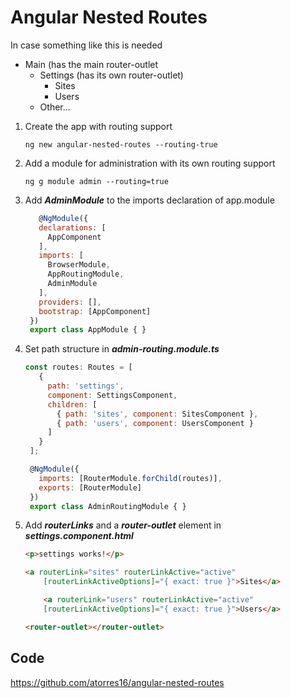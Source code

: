 # Angular Nested Routes
In case something like this is needed
* Main (has the main router-outlet
  * Settings (has its own router-outlet)
    * Sites
    * Users
  * Other...

1. Create the app with routing support
   ```
   ng new angular-nested-routes --routing-true
   ```
2. Add a module for administration with its own routing support
   ```
   ng g module admin --routing=true
   ```   
3. Add ***AdminModule*** to the imports declaration of app.module
   
   ```javascript
      @NgModule({
      declarations: [
        AppComponent
      ],
      imports: [
        BrowserModule,
        AppRoutingModule,
        AdminModule
      ],
      providers: [],
      bootstrap: [AppComponent]
    })
    export class AppModule { }
   ```   
4. Set path structure in ***admin-routing.module.ts***
   ```javascript
   const routes: Routes = [
      {
        path: 'settings',
        component: SettingsComponent,
        children: [
          { path: 'sites', component: SitesComponent },
          { path: 'users', component: UsersComponent }
        ]
      }
    ];

    @NgModule({
      imports: [RouterModule.forChild(routes)],
      exports: [RouterModule]
    })
    export class AdminRoutingModule { }
   ```   
5. Add ***routerLinks*** and a ***router-outlet*** element in ***settings.component.html***   
    ```html
    <p>settings works!</p>

    <a routerLink="sites" routerLinkActive="active"
        [routerLinkActiveOptions]="{ exact: true }">Sites</a>

        <a routerLink="users" routerLinkActive="active"
        [routerLinkActiveOptions]="{ exact: true }">Users</a>

    <router-outlet></router-outlet>

    ```
## Code
https://github.com/atorres16/angular-nested-routes
